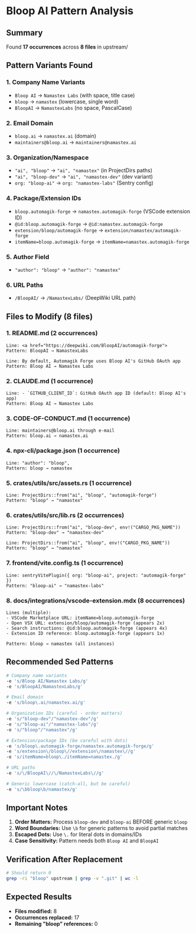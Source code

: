 # Bloop AI Pattern Analysis

## Summary
Found **17 occurrences** across **8 files** in upstream/

## Pattern Variants Found

### 1. Company Name Variants
- `Bloop AI` → `Namastex Labs` (with space, title case)
- `bloop` → `namastex` (lowercase, single word)
- `BloopAI` → `NamastexLabs` (no space, PascalCase)

### 2. Email Domain
- `bloop.ai` → `namastex.ai` (domain)
- `maintainers@bloop.ai` → `maintainers@namastex.ai`

### 3. Organization/Namespace
- `"ai", "bloop"` → `"ai", "namastex"` (in ProjectDirs paths)
- `"ai", "bloop-dev"` → `"ai", "namastex-dev"` (dev variant)
- `org: "bloop-ai"` → `org: "namastex-labs"` (Sentry config)

### 4. Package/Extension IDs
- `bloop.automagik-forge` → `namastex.automagik-forge` (VSCode extension ID)
- `@id:bloop.automagik-forge` → `@id:namastex.automagik-forge`
- `extension/bloop/automagik-forge` → `extension/namastex/automagik-forge`
- `itemName=bloop.automagik-forge` → `itemName=namastex.automagik-forge`

### 5. Author Field
- `"author": "bloop"` → `"author": "namastex"`

### 6. URL Paths
- `/BloopAI/` → `/NamastexLabs/` (DeepWiki URL path)

## Files to Modify (8 files)

### 1. README.md (2 occurrences)
```
Line: <a href="https://deepwiki.com/BloopAI/automagik-forge">
Pattern: BloopAI → NamastexLabs

Line: By default, Automagik Forge uses Bloop AI's GitHub OAuth app
Pattern: Bloop AI → Namastex Labs
```

### 2. CLAUDE.md (1 occurrence)
```
Line: - `GITHUB_CLIENT_ID`: GitHub OAuth app ID (default: Bloop AI's app)
Pattern: Bloop AI → Namastex Labs
```

### 3. CODE-OF-CONDUCT.md (1 occurrence)
```
Line: maintainers@bloop.ai through e-mail
Pattern: bloop.ai → namastex.ai
```

### 4. npx-cli/package.json (1 occurrence)
```
Line: "author": "bloop",
Pattern: bloop → namastex
```

### 5. crates/utils/src/assets.rs (1 occurrence)
```
Line: ProjectDirs::from("ai", "bloop", "automagik-forge")
Pattern: "bloop" → "namastex"
```

### 6. crates/utils/src/lib.rs (2 occurrences)
```
Line: ProjectDirs::from("ai", "bloop-dev", env!("CARGO_PKG_NAME"))
Pattern: "bloop-dev" → "namastex-dev"

Line: ProjectDirs::from("ai", "bloop", env!("CARGO_PKG_NAME"))
Pattern: "bloop" → "namastex"
```

### 7. frontend/vite.config.ts (1 occurrence)
```
Line: sentryVitePlugin({ org: "bloop-ai", project: "automagik-forge" })
Pattern: "bloop-ai" → "namastex-labs"
```

### 8. docs/integrations/vscode-extension.mdx (8 occurrences)
```
Lines (multiple):
- VSCode Marketplace URL: itemName=bloop.automagik-forge
- Open VSX URL: extension/bloop/automagik-forge (appears 2x)
- Search instructions: @id:bloop.automagik-forge (appears 4x)
- Extension ID reference: bloop.automagik-forge (appears 1x)

Pattern: bloop → namastex (all instances)
```

## Recommended Sed Patterns

```bash
# Company name variants
-e 's/Bloop AI/Namastex Labs/g'
-e 's/BloopAI/NamastexLabs/g'

# Email domain
-e 's/bloop\.ai/namastex.ai/g'

# Organization IDs (careful - order matters)
-e 's/"bloop-dev"/"namastex-dev"/g'
-e 's/"bloop-ai"/"namastex-labs"/g'
-e 's/"bloop"/"namastex"/g'

# Extension/package IDs (be careful with dots)
-e 's/bloop\.automagik-forge/namastex.automagik-forge/g'
-e 's/extension\/bloop\//extension\/namastex\//g'
-e 's/itemName=bloop\./itemName=namastex./g'

# URL paths
-e 's/\/BloopAI\//\/NamastexLabs\//g'

# Generic lowercase (catch-all, but be careful)
-e 's/\bbloop\b/namastex/g'
```

## Important Notes

1. **Order Matters:** Process `bloop-dev` and `bloop-ai` BEFORE generic `bloop`
2. **Word Boundaries:** Use `\b` for generic patterns to avoid partial matches
3. **Escaped Dots:** Use `\.` for literal dots in domains/IDs
4. **Case Sensitivity:** Pattern needs both `Bloop AI` and `BloopAI`

## Verification After Replacement

```bash
# Should return 0
grep -ri "bloop" upstream | grep -v ".git" | wc -l
```

## Expected Results

- **Files modified:** 8
- **Occurrences replaced:** 17
- **Remaining "bloop" references:** 0
